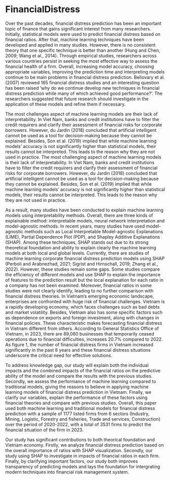 # FinancialDistress

Over the past decades, financial distress prediction has been an important topic of finance
that gains significant interest from many researchers. Initially, statistical models were
used to predict financial distress based on financial ratios. After that, machine learning
techniques have been developed and applied in many studies. However, there is no
consistent theory that one specific technique is better than another (Hung and Chen,
2009; Wang et al., 2014). Through empirical studies, researchers across various countries
persist in seeking the most effective way to assess the financial health of a firm. Overall,
increasing model accuracy, choosing appropriate variables, improving the prediction time
and interpreting models continue to be main problems in financial distress prediction.
Bellovary et al. (2007) reviewed 165 financial distress studies and an interesting question
has been raised ‘why do we continue develop new techniques in financial distress
prediction while many of which achieved good performance?’. The researchers suggested
that future research should investigate in the application of these models and refine them
if necessary.

The most challenges aspect of machine learning models are their lack of interpretability.
In Viet Nam, banks and credit institutions have to filter the credit requirers and clarify
their assessment of financial risks for corporate borrowers. However, du Jardin (2018)
concluded that artificial intelligent cannot be used as a tool for decision-making because
they cannot be explained. Besides, Son et al. (2019) implied that while machine learning
models’ accuracy is not significantly higher than statistical models, their results cannot be
interpreted. This leads to the reason why they are not used in practice. The most
challenging aspect of machine learning models is their lack of interpretability. In Viet
Nam, banks and credit institutions have to filter the credit requirers and clarify their
assessment of financial risks for corporate borrowers. However, du Jardin (2018)
concluded that artificial intelligent cannot be used as a tool for decision-making because
they cannot be explained. Besides, Son et al. (2019) implied that while machine learning
models’ accuracy is not significantly higher than statistical models, their results cannot be
interpreted. This leads to the reason why they are not used in practice.

As a result, many studies have been conducted to explain machine learning models
using interpretability methods. Overall, there are three kinds of explainable method:
interpretable models, neural network interpretation and model-agnostic methods. In
recent years, many studies have used model-agnostic methods such as Local Interpretable
Model-agnostic Explanations (LIME), Partial Dependence Plot (PDP), and Shapley
Additive Explanations (SHAP). Among these techniques, SHAP stands out due to its
strong theoretical foundation and ability to explain clearly the machine learning models at
both local and global levels. Currently, there are studies of machine learning corporate
financial distress prediction models using SHAP (Perboli and Arabnezhad, 2021; Sigrist
and Hirnschall, 2019; Zhang et al., 2022). However, these studies remain some gaps.
Some studies compare the efficiency of different models and use SHAP to explain the
importance of features to the prediction result but the local explanation for each ratio in a
company has not been examined. Moreover, financial ratios in some studies were not
clearly identify, leading to no further comparison with financial distress theories.
In Vietnam’s emerging economic landscape, enterprises are confronted with huge risk
of financial challenges. Vietnam is a rapidly developing economy, which faces challenges
such as bad debts and market volatility. Besides, Vietnam also has some specific factors
such as dependence on exports and foreign investment, along with changes in financial
policies. These characteristic makes forecasting financial distress in Vietnam different
from others. According to General Statistics Office of Vietnam, in 2023, there are 89,060
businesses that temporarily ceased operations due to financial difficulties, increases
20.7% compared to 2022. As figure 1, the number of financial distress firms in Vietnam
increased significantly in the past 8 years and these financial distress situations
underscore the critical need for effective solutions.

To address knowledge gap, our study will explain both the individual impacts and the
combined impacts of the financial ratios on the predictive ability of the model and
compare the results with the previous studies. Secondly, we assess the performance of
machine learning compared to traditional models, giving the reasons to believe in
applying machine learning models of financial distress prediction in Vietnam. Finally, we
clarify our variables, explain the performance of these factors using financial theories and
compare with previous studies.
Overall, this paper used both machine learning and traditional models for financial
distress prediction with a sample of 1177 listed firms from 6 sectors (Industry, Mining,
Logistic, Forestry and fisheries, Trade and services, Construction) over the period of
2020-2022, with a total of 3531 firms to predict the financial situation of the firm in
2023.

Our study has significant contributions to both theorical foundation and Vietnam
economy. Firstly, we analyze financial distress prediction based on the overall importance
of ratios with SHAP visualization. Secondly, our study using SHAP to investigate in
impacts of financial ratios in each firm. Finally, by clarifying important factors, our study
both improves transparency of predicting models and lays the foundation for intergrating
modern techniques into financial risk management system.
